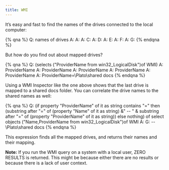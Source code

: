 ```yaml
---
title: WMI
---
```


It’s easy and fast to find the names of the drives connected to the local computer:

{% qna %}
Q: names of drives
A: A:
A: C:
A: D:
A: E:
A: F:
A: G:
{% endqna %}

But how do you find out about mapped drives?

{% qna %}
Q: (selects ("ProviderName from win32_LogicalDisk")of WMI)
A: ProviderName
A: ProviderName
A: ProviderName
A: ProviderName
A: ProviderName
A: ProviderName=\\Plato\shared docs
{% endqna %}

Using a WMI Inspector like the one above shows that the last drive is mapped to a shared docs folder. You can correlate the drive names to the shared names as well:

{% qna %}
Q: (if property "ProviderName" of it as string contains "=" then (substring 
after "=" of (property "Name" of it as string) &" -- " & substring after "=" 
of (property "ProviderName" of it as string)) else nothing) of select objects
("Name,ProviderName from win32_LogicalDisk")of WMI
A: G: -- \\Plato\shared docs
{% endqna %}

This expression finds all the mapped drives, and returns their names and their mapping.

**Note:** If you run the WMI query on a system with a local user, ZERO RESULTS is returned. This might be because either there are no results or because there is a lack of user context.


